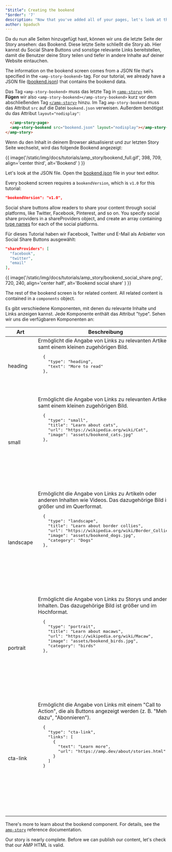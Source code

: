 ```yaml
---
"$title": Creating the bookend
"$order": '7'
description: "Now that you've added all of your pages, let's look at the last screen of the story, the bookend. This last screen wraps up the story ..."
author: bpaduch
---
```


Da du nun alle Seiten hinzugefügt hast, können wir uns die letzte Seite der Story ansehen: das Bookend. Diese letzte Seite schließt die Story ab. Hier kannst du Social Share Buttons und sonstige relevante Links bereitstellen, damit die Benutzer deine Story teilen und tiefer in andere Inhalte auf deiner Website eintauchen.

The information on the bookend screen comes from a JSON file that's specified in the `<amp-story-bookend>` tag. For our tutorial, we already have a JSON file ([bookend.json](https://github.com/ampproject/docs/blob/master/tutorial_source/amp-pets-story/bookend.json)) that contains the bookend data.

Das Tag `<amp-story-bookend>` muss das letzte Tag in [`<amp-story>`](../../../../documentation/components/reference/amp-story.md) sein. **Fügen** wir also `<amp-story-bookend></amp-story-bookend>` kurz vor dem abschließenden Tag [`</amp-story>`](../../../../documentation/components/reference/amp-story.md) hinzu. Im Tag `amp-story-bookend` muss das Attribut `src` auf die Datei `bookend.json` verweisen. Außerdem benötigst du das Attribut `layout="nodisplay"`:

```html
  </amp-story-page>
  <amp-story-bookend src="bookend.json" layout="nodisplay"></amp-story-bookend>
</amp-story>
```

Wenn du den Inhalt in deinem Browser aktualisierst und zur letzten Story Seite wechselst, wird das folgende Bookend angezeigt:

{{ image('/static/img/docs/tutorials/amp_story/bookend_full.gif', 398, 709, align='center third', alt='Bookend' ) }}

Let's look at the JSON file.  Open the [bookend.json](https://github.com/ampproject/docs/blob/master/tutorial_source/amp-pets-story/bookend.json) file in your text editor.

Every bookend screen requires a `bookendVersion`, which is `v1.0` for this tutorial:

```json
"bookendVersion": "v1.0",
```

Social share buttons allow readers to share your content through social platforms, like Twitter, Facebook, Pinterest, and so on. You specify social share providers in a shareProviders object, and create an array containing [type names](../../../../documentation/components/reference/amp-social-share.md#pre-configured-providers) for each of the social platforms.

Für dieses Tutorial haben wir Facebook, Twitter und E-Mail als Anbieter von Social Share Buttons ausgewählt:

```json
"shareProviders": [
  "facebook",
  "twitter",
  "email"
],
```

{{ image('/static/img/docs/tutorials/amp_story/bookend_social_share.png', 720, 240, align='center half', alt='Bookend social share' ) }}

The rest of the bookend screen is for related content.  All related content is contained in a `components` object.

Es gibt verschiedene Komponenten, mit denen du relevante Inhalte und Links anzeigen kannst. Jede Komponente enthält das Attribut "type". Sehen wir uns die verfügbaren Komponenten an:

<table>
<thead><tr>
  <th width="20%">Art</th>
  <th>Beschreibung</th>
</tr></thead>
<tbody>
  <tr>
    <td>heading</td>
    <td>Ermöglicht die Angabe von Links zu relevanten Artikeln samt einem kleinen zugehörigen Bild.   <pre class="nopreline">
  {
    "type": "heading",
    "text": "More to read"
  },
  </pre>     <br>     <figure class="alignment-wrapper half">
      <amp-img src="/static/img/docs/tutorials/amp_story/bookend_heading.png" width="720" height="140" layout="responsive" alt="bookend heading"></amp-img>
    </figure></td>
  </tr>
  <tr>
    <td>small</td>
    <td>Ermöglicht die Angabe von Links zu relevanten Artikeln samt einem kleinen zugehörigen Bild.   <pre class="nopreline">
  {
    "type": "small",
    "title": "Learn about cats",
    "url": "https://wikipedia.org/wiki/Cat",
    "image": "assets/bookend_cats.jpg"
  },
  </pre>     <br>     <pre data-md-type="custom_pre"><figure class="alignment-wrapper half">
      <amp-img src="/static/img/docs/tutorials/amp_story/bookend_small.png" width="720" height="267" layout="responsive" alt="bookend small article"></amp-img>
    </figure></pre>
</td>
  </tr>
  <tr>
    <td>landscape</td>
    <td>Ermöglicht die Angabe von Links zu Artikeln oder anderen Inhalten wie Videos. Das dazugehörige Bild ist größer und im Querformat.   <pre class="nopreline">
  {
    "type": "landscape",
    "title": "Learn about border collies",
    "url": "https://wikipedia.org/wiki/Border_Collie",
    "image": "assets/bookend_dogs.jpg",
    "category": "Dogs"
  },
  </pre>     <br>     <pre data-md-type="custom_pre"><figure class="alignment-wrapper half">
      <amp-img src="/static/img/docs/tutorials/amp_story/bookend_landscape.png" width="720" height="647" layout="responsive" alt="bookend landscape article"></amp-img>
    </figure></pre>
</td>
  </tr>
  <tr>
    <td>portrait</td>
    <td>Ermöglicht die Angabe von Links zu Storys und anderen Inhalten. Das dazugehörige Bild ist größer und im Hochformat.    <pre class="nopreline">
  {
    "type": "portrait",
    "title": "Learn about macaws",
    "url": "https://wikipedia.org/wiki/Macaw",
    "image": "assets/bookend_birds.jpg",
    "category": "birds"
  },
  </pre>     <br>     <pre data-md-type="custom_pre"><figure class="alignment-wrapper half">
      <amp-img src="/static/img/docs/tutorials/amp_story/bookend_portrait.png" width="720" height="1018" layout="responsive" alt="bookend portrait article"></amp-img>
    </figure></pre>
</td>
  </tr>
  <tr>
    <td>cta-link</td>
    <td>Ermöglicht die Angabe von Links mit einem "Call to Action", die als Buttons angezeigt werden (z. B. "Mehr dazu", "Abonnieren").   <pre class="nopreline">
  {
    "type": "cta-link",
    "links": [
      {
        "text": "Learn more",
        "url": "https://amp.dev/about/stories.html"
      }
    ]
  }
  </pre>     <br>     <pre data-md-type="custom_pre"><figure class="alignment-wrapper half">
      <amp-img src="/static/img/docs/tutorials/amp_story/bookend_cta.png" width="720" height="137" layout="responsive" alt="bookend cta"></amp-img>
    </figure></pre>
</td>
  </tr>
</tbody>
</table>

There's more to learn about the bookend component. For details, see the [`amp-story`](../../../../documentation/components/reference/amp-story.md) reference documentation.

Our story is nearly complete.  Before we can publish our content, let's check that our AMP HTML is valid.
